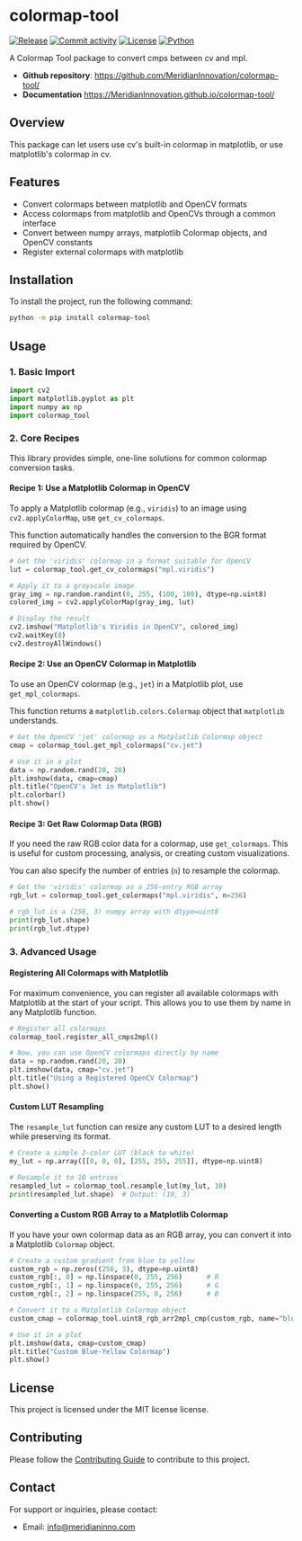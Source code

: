 # colormap-tool

[![Release](https://img.shields.io/github/v/release/MeridianInnovation/colormap-tool)](https://img.shields.io/github/v/release/MeridianInnovation/colormap-tool)
[![Commit activity](https://img.shields.io/github/commit-activity/m/MeridianInnovation/colormap-tool)](https://img.shields.io/github/commit-activity/m/MeridianInnovation/colormap-tool)
[![License](https://img.shields.io/github/license/MeridianInnovation/colormap-tool)](https://img.shields.io/github/license/MeridianInnovation/colormap-tool)
[![Python](https://img.shields.io/badge/python-%3E%3D3.9%2C%3C%3D3.13-blue)](https://img.shields.io/badge/python-%3E%3D3.9%2C%3C%3D3.13-blue)

A Colormap Tool package to convert cmps between cv and mpl.

- **Github repository**: <https://github.com/MeridianInnovation/colormap-tool/>
- **Documentation** <https://MeridianInnovation.github.io/colormap-tool/>

## Overview

This package can let users use cv's built-in colormap in matplotlib, or use matplotlib's colormap in cv.

## Features

- Convert colormaps between matplotlib and OpenCV formats
- Access colormaps from matplotlib and OpenCVs through a common interface
- Convert between numpy arrays, matplotlib Colormap objects, and OpenCV constants
- Register external colormaps with matplotlib

## Installation

To install the project, run the following command:

```bash
python -m pip install colormap-tool
```

## Usage

### 1. Basic Import

```python
import cv2
import matplotlib.pyplot as plt
import numpy as np
import colormap_tool
```

### 2. Core Recipes

This library provides simple, one-line solutions for common colormap conversion tasks.

#### Recipe 1: Use a Matplotlib Colormap in OpenCV

To apply a Matplotlib colormap (e.g., `viridis`) to an image using `cv2.applyColorMap`, use `get_cv_colormaps`.

This function automatically handles the conversion to the BGR format required by OpenCV.

```python
# Get the 'viridis' colormap in a format suitable for OpenCV
lut = colormap_tool.get_cv_colormaps("mpl.viridis")

# Apply it to a grayscale image
gray_img = np.random.randint(0, 255, (100, 100), dtype=np.uint8)
colored_img = cv2.applyColorMap(gray_img, lut)

# Display the result
cv2.imshow("Matplotlib's Viridis in OpenCV", colored_img)
cv2.waitKey(0)
cv2.destroyAllWindows()
```

#### Recipe 2: Use an OpenCV Colormap in Matplotlib

To use an OpenCV colormap (e.g., `jet`) in a Matplotlib plot, use `get_mpl_colormaps`.

This function returns a `matplotlib.colors.Colormap` object that `matplotlib` understands.

```python
# Get the OpenCV 'jet' colormap as a Matplotlib Colormap object
cmap = colormap_tool.get_mpl_colormaps("cv.jet")

# Use it in a plot
data = np.random.rand(20, 20)
plt.imshow(data, cmap=cmap)
plt.title("OpenCV's Jet in Matplotlib")
plt.colorbar()
plt.show()
```

#### Recipe 3: Get Raw Colormap Data (RGB)

If you need the raw RGB color data for a colormap, use `get_colormaps`. This is useful for custom processing, analysis, or creating custom visualizations.

You can also specify the number of entries (`n`) to resample the colormap.

```python
# Get the 'viridis' colormap as a 256-entry RGB array
rgb_lut = colormap_tool.get_colormaps("mpl.viridis", n=256)

# rgb_lut is a (256, 3) numpy array with dtype=uint8
print(rgb_lut.shape)
print(rgb_lut.dtype)
```

### 3. Advanced Usage

#### Registering All Colormaps with Matplotlib

For maximum convenience, you can register all available colormaps with Matplotlib at the start of your script. This allows you to use them by name in any Matplotlib function.

```python
# Register all colormaps
colormap_tool.register_all_cmps2mpl()

# Now, you can use OpenCV colormaps directly by name
data = np.random.rand(20, 20)
plt.imshow(data, cmap="cv.jet")
plt.title("Using a Registered OpenCV Colormap")
plt.show()
```

#### Custom LUT Resampling

The `resample_lut` function can resize any custom LUT to a desired length while preserving its format.

```python
# Create a simple 2-color LUT (black to white)
my_lut = np.array([[0, 0, 0], [255, 255, 255]], dtype=np.uint8)

# Resample it to 10 entries
resampled_lut = colormap_tool.resample_lut(my_lut, 10)
print(resampled_lut.shape)  # Output: (10, 3)
```

#### Converting a Custom RGB Array to a Matplotlib Colormap

If you have your own colormap data as an RGB array, you can convert it into a Matplotlib `Colormap` object.

```python
# Create a custom gradient from blue to yellow
custom_rgb = np.zeros((256, 3), dtype=np.uint8)
custom_rgb[:, 0] = np.linspace(0, 255, 256)      # R
custom_rgb[:, 1] = np.linspace(0, 255, 256)      # G
custom_rgb[:, 2] = np.linspace(255, 0, 256)      # B

# Convert it to a Matplotlib Colormap object
custom_cmap = colormap_tool.uint8_rgb_arr2mpl_cmp(custom_rgb, name="blue_yellow")

# Use it in a plot
plt.imshow(data, cmap=custom_cmap)
plt.title("Custom Blue-Yellow Colormap")
plt.show()
```

## License

This project is licensed under the MIT license license.

## Contributing

Please follow the [Contributing Guide](./CONTRIBUTING.md) to contribute to this project.

## Contact

For support or inquiries, please contact:

- Email: info@meridianinno.com
